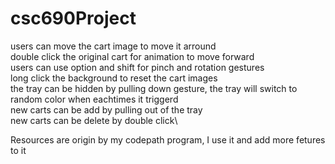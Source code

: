 # csc690Project

users can move the cart image to move it arround\
double click the original cart for animation to move forward\
users can use option and shift for pinch and rotation gestures\
long click the background to reset the cart images\
the tray can be hidden by pulling down gesture, the tray will switch to random color when eachtimes it triggerd\
new carts can be add by pulling out of the tray\
new carts can be delete by double click\

Resources are origin by my codepath program, I use it and add more fetures to it
